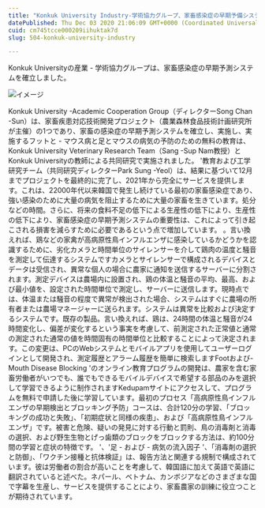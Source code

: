 ```yaml
---
title: "Konkuk University Industry-学術協力グループ、家畜感染症の早期予備システム"
datePublished: Thu Dec 03 2020 21:06:09 GMT+0000 (Coordinated Universal Time)
cuid: cm745tcce000209iihuktak7d
slug: 504-konkuk-university-industry

---
```



Konkuk Universityの産業 - 学術協力グループは、家畜感染症の早期予測システムを確立しました。

![イメージ](https://cdn.hashnode.com/res/hashnode/image/upload/v1739500716595/6d58f21e-eb5e-44cf-a099-5779473088c6.jpeg)

Konkuk University -Academic Cooperation Group（ディレクターSong Chan -Sun）は、家畜疾患対応技術開発プロジェクト（農業森林食品技術計画研究所が主催）の1つであり、家畜の感染症の早期予測システムを確立し、実施し、実施するフットと - マウス病と足とマウスの病気の予防のための無料の教育は、Konkuk University Veterinary Research Team（Sang -Sup Nam教授）とKonkuk Universityの教師による共同研究で実施されました。 '教育および工学研究チーム（共同研究ディレクターPark Sung -Yeol）は、結果に基づいて12月までプロジェクトを最終的に完了し、2021年から完全にサービスを提供します。これは、22000年代以来韓国で発生し続けている最初の家畜感染症であり、強い感染のために大量の病気を阻止するために大量の家畜を生きています。処分などの時間。さらに、将来の食料不足の低下による生産性の低下により、生産性の低下により、家畜感染症の早期予測システムの重要性は、これによって引き起こされる損害を減らすために必要であるという点で増加しています。 。言い換えれば、鶏などの家禽が高病原性鳥インフルエンザに感染しているかどうかを認識するために、劣化カメラと時間単位のサイレンサーを介して鶏肉の温度と騒音を測定して伝達するシステムですカメラとサイレンサーで構成されるデバイスとデータは受信され、異常な個人の場合に農家に通知を送信するサーバーに分割されます。測定デバイスは農場内に設置され、鶏の体温と騒音の平均、最高、および最小値を、設定された時間単位で測定し、サーバーに送信します。現時点では、体温または騒音の程度で異常が検出された場合、システムはすぐに農場の所有者または農場マネージャーに送られます。システムは異常を比較および決定するシステムです。既存の製品。言い換えれば、鶏は、24時間の体温と騒音が24時間変化し、偏差が変化するという事実を考慮して、前測定された正常値と通常の測定された通常の値を時間固有の時間単位と比較することによって決定されます。この変更は、PCのWebシステムとモバイルアプリを使用してユーザーログインとして開発され、測定履歴とアラーム履歴を簡単に検索しますFootおよび-Mouth Disease Blocking 'のオンライン教育プログラムの開発は、農家を含む家畜労働者がいつでも、誰でもできるモバイルデバイスで希望する部品のみを選択して学習できるように制作されますKedupamサイトにアクセスして、プログラムを無料で申請した後に学習しています。最初のプロセス「高病原性鳥インフルエンザの早期検出とブロッキング予防」コースは、合計120分の学習、「ブロッキングの成功と失敗」、「初期症状と同様の疾患」、および「高病原性鳥インフルエンザ」です。被害と危険、疑いの発見に対する行動と罰則、鳥の消毒剤と消毒の選択、および野生生物とげっ歯類のブロックをブロックする方法は、約100分間の学習と症状の特徴です。 '、'足 - および - 病気の流入因子 '、「消毒剤の選択と防御」、「ワクチン接種と抗体検証」は、報告方法と関連する規制で構成されています。彼は労働者の割合が高いことを考慮して、韓国語に加えて英語で英語に翻訳されていると述べた。ネパール、ベトナム、カンボジアなどのさまざまな国で字幕を生産し、サービスを提供することにより、家畜農家の訓練に役立つことが期待されています。
